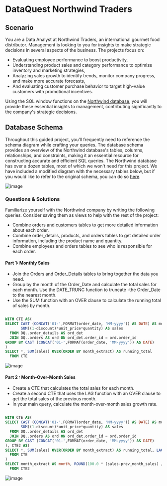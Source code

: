 # DataQuest Northwind Traders

## Scenario

You are a Data Analyst at Northwind Traders, an international gourmet food distributor. Management is looking to you for insights to make strategic decisions in several aspects of the business. The projects focus on:

-  Evaluating employee performance to boost productivity,
-  Understanding product sales and category performance to optimize inventory and marketing strategies,
-  Analyzing sales growth to identify trends, monitor company progress, and make more accurate forecasts,
-  And evaluating customer purchase behavior to target high-value customers with promotional incentives.

Using the SQL window functions on the [Northwind database](https://github.com/pthom/northwind_psql/tree/master), you will provide these essential insights to management, contributing significantly to the company's strategic decisions.

## Database Schema

Throughout this guided project, you’ll frequently need to reference the schema diagram while crafting your queries. The database schema provides an overview of the Northwind database's tables, columns, relationships, and constraints, making it an essential resource for constructing accurate and efficient SQL queries. The Northwind database has over a dozen tables, most of which we won't need for this project. We have included a modified diagram with the necessary tables below, but if you would like to refer to the original schema, you can do so [here](https://github.com/pthom/northwind_psql/blob/master/ER.png).

![image](https://github.com/TJBRocker/SQL-Portfolio/assets/59825363/2f036c29-8313-416e-a4d0-c3dd32a70ca1)

### Questions & Solutions

Familiarize yourself with the Northwind company by writing the following queries. Consider saving them as views to help with the rest of the project:

-  Combine orders and customers tables to get more detailed information about each order.
-  Combine order_details, products, and orders tables to get detailed order information, including the product name and quantity.
-  Combine employees and orders tables to see who is responsible for each order.

#### Part 1: Monthly Sales

-  Join the Orders and Order_Details tables to bring together the data you need.
-  Group by the month of the Order_Date and calculate the total sales for each month. Use the DATE_TRUNC function to truncate -the Order_Date to the nearest month.
-  Use the SUM function with an OVER clause to calculate the running total of sales by month.

````sql

WITH CTE AS(
SELECT CAST (CONCAT('01-',FORMAT(order_date, 'MM-yyyy')) AS DATE) AS month_extract, 
	   SUM((1-discount)*unit_price*quantity) AS sales
  FROM DQ..order_details AS ord_det
  JOIN DQ..orders AS ord ON ord_det.order_id = ord.order_id
GROUP BY CAST (CONCAT('01-',FORMAT(order_date, 'MM-yyyy')) AS DATE)
)
SELECT *, SUM(sales) OVER(ORDER BY month_extract) AS running_total
  FROM CTE

````

![image](https://github.com/TJBRocker/SQL-Portfolio/assets/59825363/860557cc-2fff-44e2-8bd4-64f96c931b23)


#### Part 2    : Month-Over-Month Sales

-  Create a CTE that calculates the total sales for each month.
-  Create a second CTE that uses the LAG function with an OVER clause to get the total sales of the previous month.
-  In your main query, calculate the month-over-month sales growth rate.

````sql

WITH CTE AS(
SELECT CAST (CONCAT('01-',FORMAT(order_date, 'MM-yyyy')) AS DATE) AS month_extract, 
	   SUM((1-discount)*unit_price*quantity) AS sales
  FROM DQ..order_details AS ord_det
  JOIN DQ..orders AS ord ON ord_det.order_id = ord.order_id
GROUP BY CAST (CONCAT('01-',FORMAT(order_date, 'MM-yyyy')) AS DATE)
), CTE2 AS(
SELECT *, SUM(sales) OVER(ORDER BY month_extract) AS running_total, LAG(sales, 1) OVER( ORDER BY month_extract) AS prev_month_sales
  FROM CTE
)
SELECT month_extract AS month, ROUND(100.0 * (sales-prev_month_sales) / prev_month_sales,2) AS growth
  FROM CTE2

````

![image](https://github.com/TJBRocker/SQL-Portfolio/assets/59825363/85a4fddb-722f-4b60-b161-00b46b77a475)


````sql



````

````sql



````

````sql



````

````sql



````

````sql



````

````sql



````

````sql



````

